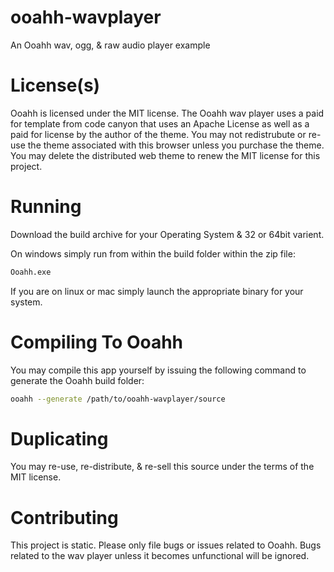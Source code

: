 # ooahh-wavplayer
An Ooahh wav, ogg, & raw audio player example

# License(s)
Ooahh is licensed under the MIT license. The Ooahh wav player uses a paid for template from
code canyon that uses an Apache License as well as a paid for license by the author of the
theme. You may not redistrubute or re-use the theme associated with this browser unless you
purchase the theme. You may delete the distributed web theme to renew the MIT license for this project.

# Running
Download the build archive for your Operating System & 32 or 64bit varient.

On windows simply run from within the build folder within the zip file:
```bash
Ooahh.exe
```

If you are on linux or mac simply launch the appropriate binary for your system.

# Compiling To Ooahh
You may compile this app yourself by issuing the following command to generate the Ooahh build folder:
```bash
ooahh --generate /path/to/ooahh-wavplayer/source
```

# Duplicating
You may re-use, re-distribute, & re-sell this source under the terms of the MIT license.

# Contributing
This project is static. Please only file bugs or issues related to Ooahh. Bugs related
to the wav player unless it becomes unfunctional will be ignored.